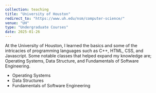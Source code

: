 ```yaml
---
collection: teaching
title: "University of Houston"
redirect_to: "https://www.uh.edu/nsm/computer-science/"
venue: "UH"
type: "Undergraduate Courses"
date: 2025-01-26
---
```



At the University of Houston, I learned the basics and some of the intricacies of programming languages such as C++, HTML, CSS, and Javascript. Some notable classes that helped expand my knowledge are; Operating Systems, Data Structure, and Fundamentals of Software Engineering.

<ul>
  <li>Operating Systems</li>
  <li>Data Structures</li>
  <li>Fundamentals of Software Engineering</li>
</ul>

